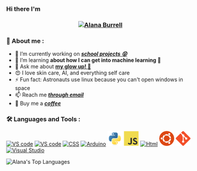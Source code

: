 ### Hi there I'm

<h3 align="center"><a href="https://www.linkedin.com/in/alanasalgorithms/">
   <img alt="Alana Burrell" src="https://readme-typing-svg.herokuapp.com/?lines=Alana+Burrell;Scholar,+ML-Engineer,+Founder&font=Fira%20Code&width=440&height=45&color=FF77BC&vCenter=true&size=20"></a>
  
</h3>

<h3>🔎 About me :</h3>

- 🔭 I’m currently working on ***[school projects 😝](https://replit.com/@alanasalgorithm)***
- 🌱 I’m learning **about how I can get into machine learning 😤**
- 💬 Ask me about **[my glow up! 🌟](https://www.instagram.com/glowupwithalana/)**
- 😍 I love skin care, AI, and everything self care 
- ⚡ Fun fact: Astronauts use linux because you can't open windows in space
- 📫 Reach me ***[through email](mailto:alana.burrell@spelman.edu)***
- 🍵 Buy me a ***[coffee](https://www.buymeacoffee.com/alanasalgorithm)***


<h3>🛠 Languages and Tools :</h3>
<p>
   <!-- Vs Code -->
   <a href="https://github.com/alanasalgorithms" >
   <img src="https://img.icons8.com/fluent/48/000000/visual-studio-code-2019.png" alt="VS code" width="40" height="40"/></a>
  <!-- Replit -->
   <a href="https://github.com/alanasalgorithms" >
   <img src="https://upload.wikimedia.org/wikipedia/commons/thumb/b/b2/Repl.it_logo.svg/2048px-Repl.it_logo.svg.png" alt="VS code" width="40" height="40"/></a> 
   <!-- CSS -->
   <a href="https://github.com/alanasalgorithms" > 
   <img src="https://img.icons8.com/color/48/000000/css3.png" alt="CSS" width="40" height="40"/></a>
   <!-- Arduino -->
   <a href="https://github.com/alanasalgorithms"  > 
   <img src="https://cdn.worldvectorlogo.com/logos/arduino-1.svg" alt="Arduino" width="40" height="40"/></a>
   <!-- Python -->
   <a href="https://github.com/alanasalgorithms" > 
   <img src="https://raw.githubusercontent.com/devicons/devicon/master/icons/python/python-original.svg" alt="Python" width="40" height="40"/></a>
   <!-- JavaScript -->
   <a href="https://github.com/alanasalgorithms" > 
   <img src="https://raw.githubusercontent.com/devicons/devicon/master/icons/javascript/javascript-original.svg" alt="Javascript" width="40" height="40"/></a>
   <!-- Html -->
   <a href="https://github.com/alanasalgorithms" >
   <img src="https://img.icons8.com/color/48/000000/html-5--v1.png" alt="Html" width="40" height="40"/></a>
   <!-- Ubuntu -->
   <a href="https://github.com/alanasalgorithms" >
   <img src="https://raw.githubusercontent.com/github/explore/80688e429a7d4ef2fca1e82350fe8e3517d3494d/topics/ubuntu/ubuntu.png" alt="Ubuntu" width="40" height="40"/></a>
   <!-- Git -->
   <a href="https://github.com/alanasalgorithms" > 
   <img src="https://raw.githubusercontent.com/devicons/devicon/master/icons/git/git-original.svg" alt="Git" width="40" height="40"/></a>
   <!-- Visual Studio -->
   <a href="https://github.com/alanasalgorithms" >
   <img src="https://img.icons8.com/fluency/48/null/visual-studio.png" alt="Visual Studio" width="40" height="40"/></a>
</p>

<img alt="Alana's Top Languages" src="https://github-readme-stats.vercel.app/api/top-langs?username=alanasalgorithms&langs_count=4&layout=compact&theme=react&bg_color=1F222E&title_color=68C3D4&icon_color=F8D866&border_color=1F222E&hide=JavaScript,CSS,Java,HTML,c%2B%2B,Ren'Py" height="198px"/>

<!--
**alanasalgorithms/alanasalgorithms** is a ✨ _special_ ✨ repository because its `README.md` (this file) appears on your GitHub profile.

Here are some ideas to get you started:

- 🔭 I’m currently working on ...
- 🌱 I’m currently learning ...
- 👯 I’m looking to collaborate on ...
- 🤔 I’m looking for help with ...
- 💬 Ask me about ...
- 📫 How to reach me: ...
- 😄 Pronouns: ...
- ⚡ Fun fact: ...
-->
